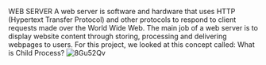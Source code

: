 WEB SERVER
A web server is software and hardware that uses HTTP (Hypertext Transfer Protocol) and other protocols to respond to client requests made over the World Wide Web. The main job of a web server is to display website content through storing, processing and delivering webpages to users. For this project, we looked at this concept called:
What is Child Process?
![8Gu52Qv](https://user-images.githubusercontent.com/113894292/235607347-f02d7360-a234-4458-b0a6-ff832ebfbb03.png)
